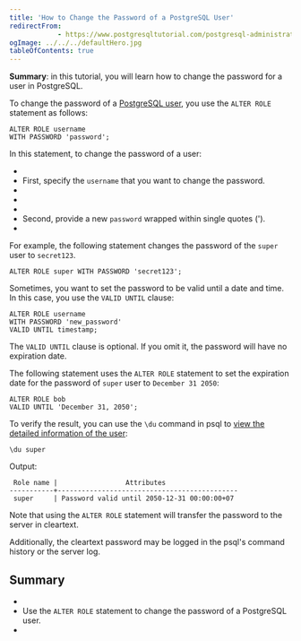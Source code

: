 ```yaml
---
title: 'How to Change the Password of a PostgreSQL User'
redirectFrom: 
            - https://www.postgresqltutorial.com/postgresql-administration/postgresql-change-password/
ogImage: ../../../defaultHero.jpg
tableOfContents: true
---
```

<!-- wp:paragraph -->

**Summary**: in this tutorial, you will learn how to change the password for a user in PostgreSQL.

<!-- /wp:paragraph -->

<!-- wp:paragraph -->

To change the password of a [PostgreSQL user](https://www.postgresqltutorial.com/postgresql-administration/postgresql-roles/), you use the `ALTER ROLE` statement as follows:

<!-- /wp:paragraph -->

<!-- wp:code -->

```
ALTER ROLE username
WITH PASSWORD 'password';
```

<!-- /wp:code -->

<!-- wp:paragraph -->

In this statement, to change the password of a user:

<!-- /wp:paragraph -->

<!-- wp:list -->

- <!-- wp:list-item -->
- First, specify the `username` that you want to change the password.
- <!-- /wp:list-item -->
-
- <!-- wp:list-item -->
- Second, provide a new `password` wrapped within single quotes (').
- <!-- /wp:list-item -->

<!-- /wp:list -->

<!-- wp:paragraph -->

For example, the following statement changes the password of the `super` user to `secret123`.

<!-- /wp:paragraph -->

<!-- wp:code {"language":"sql"} -->

```
ALTER ROLE super WITH PASSWORD 'secret123';
```

<!-- /wp:code -->

<!-- wp:paragraph -->

Sometimes, you want to set the password to be valid until a date and time. In this case, you use the `VALID UNTIL` clause:

<!-- /wp:paragraph -->

<!-- wp:code {"language":"sql"} -->

```
ALTER ROLE username
WITH PASSWORD 'new_password'
VALID UNTIL timestamp;
```

<!-- /wp:code -->

<!-- wp:paragraph -->

The `VALID UNTIL` clause is optional. If you omit it, the password will have no expiration date.

<!-- /wp:paragraph -->

<!-- wp:paragraph -->

The following statement uses the `ALTER ROLE` statement to set the expiration date for the password of `super` user to `December 31 2050`:

<!-- /wp:paragraph -->

<!-- wp:code {"language":"sql"} -->

```
ALTER ROLE bob
VALID UNTIL 'December 31, 2050';
```

<!-- /wp:code -->

<!-- wp:paragraph -->

To verify the result, you can use the `\du` command in psql to [view the detailed information of the user](https://www.postgresqltutorial.com/postgresql-administration/postgresql-list-users/):

<!-- /wp:paragraph -->

<!-- wp:code -->

```
\du super
```

<!-- /wp:code -->

<!-- wp:paragraph -->

Output:

<!-- /wp:paragraph -->

<!-- wp:code {"language":"sql"} -->

```
 Role name |                 Attributes
-----------+---------------------------------------------
 super     | Password valid until 2050-12-31 00:00:00+07
```

<!-- /wp:code -->

<!-- wp:paragraph -->

Note that using the `ALTER ROLE` statement will transfer the password to the server in cleartext.

<!-- /wp:paragraph -->

<!-- wp:paragraph -->

Additionally, the cleartext password may be logged in the psql's command history or the server log.

<!-- /wp:paragraph -->

<!-- wp:heading -->

## Summary

<!-- /wp:heading -->

<!-- wp:list -->

- <!-- wp:list-item -->
- Use the `ALTER ROLE` statement to change the password of a PostgreSQL user.
- <!-- /wp:list-item -->

<!-- /wp:list -->
